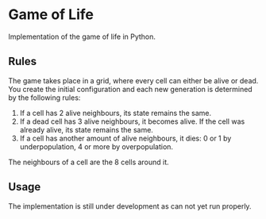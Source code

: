 # Game of Life

Implementation of the game of life in Python.

## Rules

The game takes place in a grid, where every cell can either be alive or dead. You create the initial configuration and each new generation is determined by the following rules:
1. If a cell has 2 alive neighbours, its state remains the same.
2. If a dead cell has 3 alive neighbours, it becomes alive. If the cell was already alive, its state remains the same.
3. If a cell has another amount of alive neighbours, it dies: 0 or 1 by underpopulation, 4 or more by overpopulation.

The neighbours of a cell are the 8 cells around it.

## Usage

The implementation is still under development as can not yet run properly.

<!--
1. Clone the repo
`git clone https://github.com/PseudoMagnifique/game-of-life`
2. Launch `main.py` with `python3 path/to/main.py n m`, where `n` is the number of rows and `m` of columns of the grid. The grid is 20x20 if no $n$ and $m$ parameters are specified.
3. Using your keyboard arrows to move from one cell to another, tap `x` to make a dead cell alive or kill a living cell.
4. Once you're done and satisfied with the initial configuration, tap `<Enter>` and watch the game unfold.
-->